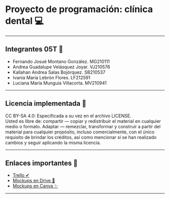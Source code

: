 # Proyecto de programación: clínica dental 💻
---
## Integrantes 05T 🎈
- Fernando Josué Montano González.  MG210111
- Andrea Guadalupe Velásquez Joyar. VJ210576
- Kallahan Andrea Salas Bojórquez.  SB210537
- Ivania María Lebrón Flores. LF212591
- Luciana María Munguía Villacorta. MV210941

---
## Licencia implementada 📜
CC BY-SA 4.0: Especificada a su vez en el archivo LICENSE. 
<br> Usted es libre de: compartir — copiar y redistribuir el material en cualquier medio o formato. Adaptar — remezclar, transformar y construir a partir del material para cualquier propósito, incluso comercialmente, con el único requisito de brindar los créditos, así como mencionar si se han realizado cambios y seguir aplicando la misma licencia. </br>

---
## Enlaces importantes 📎
- <a href="https://trello.com/b/IUarvt0I/cl%C3%ADnica-poo"> Trello ✔</a> 
- <a href="https://drive.google.com/file/d/19Xt1FscT5jpQWQCKCqertw2zKMNh1v55/view"> Mockups en Drive 👀</a> 
- <a href="https://www.canva.com/design/DAEp2Bv5ttg/n2HKD_PPKg0QNoFiSVrx6A/view?mode=prototype#p-gina-sin-t-tulo"> Mockups en Canva ✨</a> 
---
